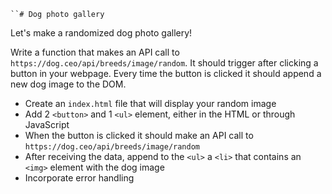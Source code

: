     ``# Dog photo gallery

Let's make a randomized dog photo gallery!

Write a function that makes an API call to `https://dog.ceo/api/breeds/image/random`. It should trigger after clicking a button in your webpage. Every time the button is clicked it should append a new dog image to the DOM.

- Create an `index.html` file that will display your random image
- Add 2 `<button>` and 1 `<ul>` element, either in the HTML or through JavaScript
- When the button is clicked it should make an API call to `https://dog.ceo/api/breeds/image/random`
- After receiving the data, append to the `<ul>` a `<li>` that contains an `<img>` element with the dog image
- Incorporate error handling
